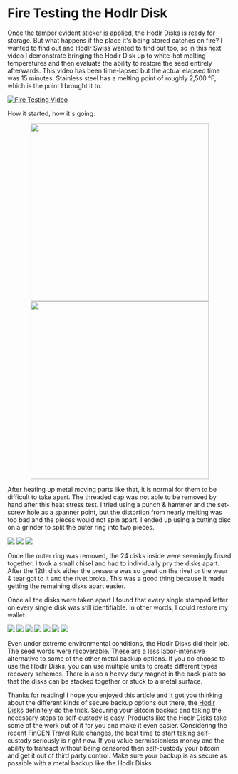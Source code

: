 # Fire Testing the Hodlr Disk
Once the tamper evident sticker is applied, the Hodlr Disks is ready for storage. But what happens if the place it's being stored catches on fire? I wanted to find out and Hodlr Swiss wanted to find out too, so in this next video I demonstrate bringing the Hodlr Disk up to white-hot melting temperatures and then evaluate the ability to restore the seed entirely afterwards. This video has been time-lapsed but the actual elapsed time was 15 minutes. Stainless steel has a melting point of roughly 2,500 °F, which is the point I brought it to.

[![Fire Testing Video](/assets/Hodlr-Fire-Thumbnail.png)](https://bitcointv.com/w/cV3X3o3bBNPhrujvLf5Af2 "Fire Testing Video")

How it started, how it's going:

<p align="center">
<img width="400" src="/assets/IMG_5018.jpg">
<img width="400" src="/assets/IMG_5020.jpg">
</p>

After heating up metal moving parts like that, it is normal for them to be difficult to take apart. The threaded cap was not able to be removed by hand after this heat stress test. I tried using a punch & hammer and the set-screw hole as a spanner point, but the distortion from nearly melting was too bad and the pieces would not spin apart. I ended up using a cutting disc on a grinder to split the outer ring into two pieces. 

![](/assets/IMG_5026.jpg)
![](/assets/IMG_5027.jpg)
![](/assets/IMG_5028.jpg)

Once the outer ring was removed, the 24 disks inside were seemingly fused together. I took a small chisel and had to individually pry the disks apart. After the 12th disk either the pressure was so great on the rivet or the wear & tear got to it and the rivet broke. This was a good thing because it made getting the remaining disks apart easier. 

Once all the disks were taken apart I found that every single stamped letter on every single disk was still identifiable. In other words, I could restore my wallet. 


![](/assets/IMG_5038.jpg)
![](/assets/IMG_5036.jpg)
![](/assets/IMG_5037.jpg)
![](/assets/IMG_5033.jpg)
![](/assets/IMG_5039.jpg)
![](/assets/IMG_5034.jpg)
![](/assets/ex5.jpg)

Even under extreme environmental conditions, the Hodlr Disks did their job. The seed words were recoverable. These are a less labor-intensive alternative to some of the other metal backup options. If you do choose to use the Hodlr Disks, you can use multiple units to create different types recovery schemes. There is also a heavy duty magnet in the back plate so that the disks can be stacked together or stuck to a metal surface. 

Thanks for reading! I hope you enjoyed this article and it got you thinking about the different kinds of secure backup options out there, the [Hodlr Disks](https://hodlr.swiss/) definitely do the trick. Securing your Bitcoin backup and taking the necessary steps to self-custody is easy. Products like the Hodlr Disks take some of the work out of it for you and make it even easier. Considering the recent FinCEN Travel Rule changes, the best time to start taking self-custody seriously is right now. If you value permissionless money and the ability to transact without being censored then self-custody your bitcoin and get it out of third party control.  Make sure your backup is as secure as possible with a metal backup like the Hodlr Disks. 
